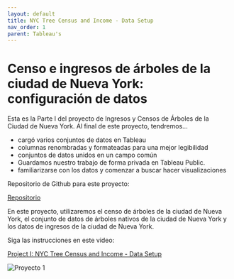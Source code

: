 ```yaml
---
layout: default
title: NYC Tree Census and Income - Data Setup
nav_order: 1
parent: Tableau's
---
```


# Censo e ingresos de árboles de la ciudad de Nueva York: configuración de datos

Esta es la Parte I del proyecto de Ingresos y Censos de Árboles de la Ciudad de Nueva York. Al final de este proyecto, tendremos...

- cargó varios conjuntos de datos en Tableau
- columnas renombradas y formateadas para una mejor legibilidad
- conjuntos de datos unidos en un campo común
- Guardamos nuestro trabajo de forma privada en Tableau Public.
- familiarizarse con los datos y comenzar a buscar hacer visualizaciones

Repositorio de Github para este proyecto:

[Repositorio](https://github.com/Codecademy-Curriculum/Learn-Tableau-for-Data-Viz)

En este proyecto, utilizaremos el censo de árboles de la ciudad de Nueva York, el conjunto de datos de árboles nativos de la ciudad de Nueva York y los datos de ingresos de la ciudad de Nueva York.

Siga las instrucciones en este video:

[Project I: NYC Tree Census and Income - Data Setup](https://youtu.be/itLufvC00bk)

![Proyecto 1](https://fer78docs.github.io/assets/images/Projecto-Tabeau.png)


